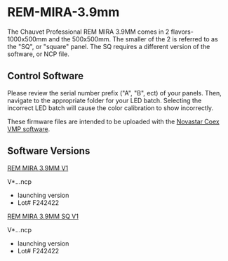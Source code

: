 # REM-MIRA-3.9mm

The Chauvet Professional REM MIRA 3.9MM comes in 2 flavors-1000x500mm and the 500x500mm. The smaller of the 2 is referred to as the "SQ", or "square" panel. The SQ requires a different version of the software, or NCP file.

## Control Software

Please review the serial number prefix ("A", "B", ect) of your panels. Then, navigate to the appropriate folder for your LED batch. Selecting the incorrect LED batch will cause the color calibration to show incorrectly.

These firmware files are intended to be uploaded with the [Novastar Coex VMP software](https://www.novastar.tech/downloads/).

## Software Versions

[REM MIRA 3.9MM V1](https://github.com/Chauvet-Pro/REM-MIRA3.9MM/blob/f7ec7b8da8082c943a872cbdda3494893db19e2a/NCP_FILES/Chauvet%20Professional_REMMIRA39MM_V1.00.01.ncp)

V*.*.*.ncp
- launching version
- Lot# F242422


[REM MIRA 3.9MM SQ V1](https://github.com/videowallqc-chauvetlighting/REM-MIRA3.9MM/blob/2ebe6032fdd74822686a6858201f3bd4795899f6/NCP_FILES/Chauvet%20Professional_REMMIRA39MMSQ_V1.00.01.ncp)

V*.*.*.ncp
- launching version
- Lot# F242422
